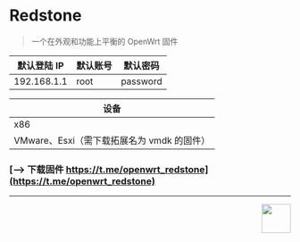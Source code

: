 
# Redstone
> 
> 一个在外观和功能上平衡的 OpenWrt 固件



| 默认登陆 IP | 默认账号 | 默认密码 |
| ----------- | -------- | -------- |
| 192.168.1.1 | root     | password |

| 设备                                       |
| ------------------------------------------ |
| x86                                        |
| VMware、Esxi（需下载拓展名为 vmdk 的固件） |

### [--> 下载固件 https://t.me/openwrt_redstone](https://t.me/openwrt_redstone)

<hr/>

<div align="right">

<img src="https://avatars.githubusercontent.com/u/101233611?s=400&u=099e445f0a045ce4253185c868cdf1bd99f2dcb7"  width="52" height="52">

</div>
